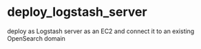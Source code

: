 # deploy_logstash_server
deploy as Logstash server as an EC2 and connect it to an existing OpenSearch domain
